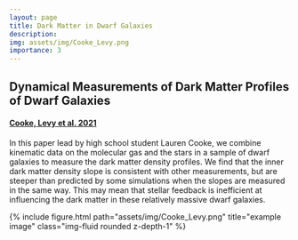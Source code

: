 ```yaml
---
layout: page
title: Dark Matter in Dwarf Galaxies
description:
img: assets/img/Cooke_Levy.png
importance: 3
---
```


## Dynamical Measurements of Dark Matter Profiles of Dwarf Galaxies
#### [Cooke, Levy et al. 2021](https://ui.adsabs.harvard.edu/abs/2022MNRAS.512.1012C/abstract)

In this paper lead by high school student Lauren Cooke, we combine kinematic data on the molecular gas and the stars in a sample of dwarf galaxies to measure the dark matter density profiles. We find that the inner dark matter density slope is consistent with other measurements, but are steeper than predicted by some simulations when the slopes are measured in the same way. This may mean that stellar feedback is inefficient at influencing the dark matter in these relatively massive dwarf galaxies.

<div class="row">
    <div class="col-sm mt-3 mt-md-0">
        {% include figure.html path="assets/img/Cooke_Levy.png" title="example image" class="img-fluid rounded z-depth-1" %}
    </div>
</div>
